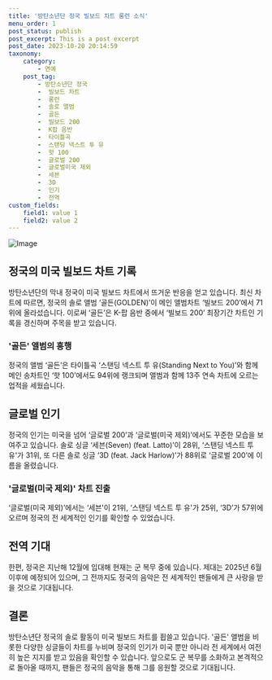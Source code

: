 ```yaml
---
title: '방탄소년단 정국 빌보드 차트 롱런 소식'
menu_order: 1
post_status: publish
post_excerpt: This is a post excerpt
post_date: 2023-10-20 20:14:59
taxonomy:
    category:
        - 연예
    post_tag:
        - 방탄소년단 정국
        -  빌보드 차트
        -  롱런
        -  솔로 앨범
        -  골든
        -  빌보드 200
        -  K팝 음반
        -  타이틀곡
        -  스탠딩 넥스트 투 유
        -  핫 100
        -  글로벌 200
        -  글로벌미국 제외
        -  세븐
        -  3D
        -  인기
        -  전역
custom_fields:
    field1: value 1
    field2: value 2
---
```


![Image](https://mimgnews.pstatic.net/image/011/2024/02/07/0004297013_001_20240207085101026.jpg?type=w540)


## 정국의 미국 빌보드 차트 기록
방탄소년단의 막내 정국이 미국 빌보드 차트에서 뜨거운 반응을 얻고 있습니다. 최신 차트에 따르면, 정국의 솔로 앨범 ‘골든(GOLDEN)’이 메인 앨범차트 ‘빌보드 200’에서 71위에 올라섰습니다. 이로써 ‘골든’은 K-팝 음반 중에서 ‘빌보드 200’ 최장기간 차트인 기록을 경신하며 주목을 받고 있습니다.

### '골든' 앨범의 흥행
정국의 앨범 ‘골든’은 타이틀곡 ‘스탠딩 넥스트 투 유(Standing Next to You)’와 함께 메인 송차트인 ‘핫 100’에서도 94위에 랭크되며 앨범과 함께 13주 연속 차트에 오르는 업적을 세웠습니다.

## 글로벌 인기
정국의 인기는 미국을 넘어 ‘글로벌 200’과 ‘글로벌(미국 제외)’에서도 꾸준한 모습을 보여주고 있습니다. 솔로 싱글 ‘세븐(Seven) (feat. Latto)’이 28위, ‘스탠딩 넥스트 투 유'가 31위, 또 다른 솔로 싱글 ‘3D (feat. Jack Harlow)’가 88위로 ‘글로벌 200’에 이름을 올렸습니다.

### '글로벌(미국 제외)' 차트 진출
‘글로벌(미국 제외)’에서는 ‘세븐'이 21위, ‘스탠딩 넥스트 투 유'가 25위, ‘3D’가 57위에 오르며 정국의 전 세계적인 인기를 확인할 수 있었습니다.

## 전역 기대
한편, 정국은 지난해 12월에 입대해 현재는 군 복무 중에 있습니다. 제대는 2025년 6월 이후에 예정되어 있으며, 그 전까지도 정국의 음악은 전 세계적인 팬들에게 큰 사랑을 받을 것으로 기대됩니다.

## 결론
방탄소년단 정국의 솔로 활동이 미국 빌보드 차트를 휩쓸고 있습니다. '골든' 앨범을 비롯한 다양한 싱글들이 차트를 누비며 정국의 인기가 미국 뿐만 아니라 전 세계에서 여전히 높은 지지를 받고 있음을 확인할 수 있습니다. 앞으로도 군 복무를 소화하고 본격적으로 돌아올 때까지, 팬들은 정국의 음악을 통해 그를 응원할 것으로 기대됩니다.

